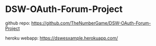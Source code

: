 # DSW-OAuth-Forum-Project

github repo: https://github.com/TheNumberGame/DSW-OAuth-Forum-Project

heroku webapp: https://dswesxample.herokuapp.com/
